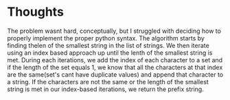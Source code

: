 # Thoughts
The problem wasnt hard, conceptually, but I struggled with deciding how to properly implement the proper python syntax. The algorithm starts by finding thelen of the smallest string
in the list of strings. We then iterate using an index based approach up until the lenth of the smallest string is met. During each iterations, we add the index of each character to
a set and if the length of the set equals 1, we know that all the characters at that index are the same(set's cant have duplicate values) and append that character to a string. If the
characters are not the same or the length of the smallest string is met in our index-based iterations, we return the prefix string. 
